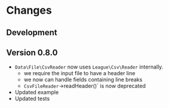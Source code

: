 # Changes

## Development

## Version 0.8.0

* `Data\File\CsvReader` now uses `League\Csv\Reader` internally.
  * we require the input file to have a header line
  * we now can handle fields containing line breaks
  * `CsvFileReader`->readHeader()` is now deprecated 
* Updated example
* Updated tests
